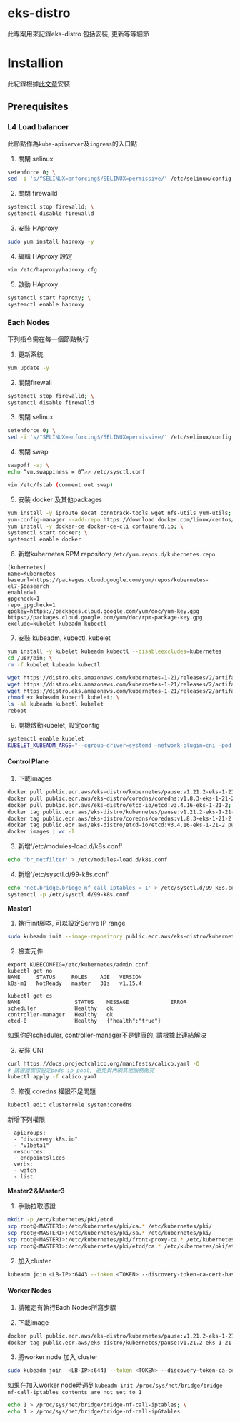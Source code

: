 # eks-distro

此專案用來記錄eks-distro 包括安裝, 更新等等細節


# Installion

此紀錄根據[此文章](https://distro.eks.amazonaws.com/users/install/kubeadm-onsite/)安裝

## Prerequisites

### L4 Load balancer

此節點作為`kube-apiserver`及`ingress`的入口點

1. 關閉 selinux
```sh
setenforce 0; \
sed -i 's/^SELINUX=enforcing$/SELINUX=permissive/' /etc/selinux/config
```

2. 關閉 firewalld
```sh
systemctl stop firewalld; \
systemctl disable firewalld
```

3. 安裝 HAproxy
```sh
sudo yum install haproxy -y
```

4. 編輯 HAproxy 設定
```sh
vim /etc/haproxy/haproxy.cfg
```

5. 啟動 HAproxy
```sh
systemctl start haproxy; \
systemctl enable haproxy
```



### Each Nodes

下列指令需在每一個節點執行
1. 更新系統
```sh
yum update -y
```

2. 關閉firewall
```sh
systemctl stop firewalld; \
systemctl disable firewalld
```

3. 關閉 selinux
```sh
setenforce 0; \
sed -i 's/^SELINUX=enforcing$/SELINUX=permissive/' /etc/selinux/config
```

4. 關閉 swap
```sh
swapoff -a; \
echo “vm.swappiness = 0”>> /etc/sysctl.conf  

vim /etc/fstab (comment out swap)

```

5. 安裝 docker 及其他packages
```sh
yum install -y iproute socat conntrack-tools wget nfs-utils yum-utils; \
yum-config-manager --add-repo https://download.docker.com/linux/centos/docker-ce.repo; \
yum install -y docker-ce docker-ce-cli containerd.io; \
systemctl start docker; \
systemctl enable docker
```

6. 新增kubernetes RPM repository  `/etc/yum.repos.d/kubernetes.repo`
```
[kubernetes]
name=Kubernetes
baseurl=https://packages.cloud.google.com/yum/repos/kubernetes-el7-$basearch
enabled=1
gpgcheck=1
repo_gpgcheck=1
gpgkey=https://packages.cloud.google.com/yum/doc/yum-key.gpg https://packages.cloud.google.com/yum/doc/rpm-package-key.gpg
exclude=kubelet kubeadm kubectl
```

7. 安裝 kubeadm, kubectl, kubelet
```sh
yum install -y kubelet kubeadm kubectl --disableexcludes=kubernetes
cd /usr/bin; \
rm -f kubelet kubeadm kubectl

wget https://distro.eks.amazonaws.com/kubernetes-1-21/releases/2/artifacts/kubernetes/v1.21.2/bin/linux/amd64/kubelet; \
wget https://distro.eks.amazonaws.com/kubernetes-1-21/releases/2/artifacts/kubernetes/v1.21.2/bin/linux/amd64/kubeadm; \
wget https://distro.eks.amazonaws.com/kubernetes-1-21/releases/2/artifacts/kubernetes/v1.21.2/bin/linux/amd64/kubectl; \
chmod +x kubeadm kubectl kubelet; \
ls -al kubeadm kubectl kubelet
reboot
```

9. 開機啟動kubelet, 設定config
```sh
systemctl enable kubelet
KUBELET_KUBEADM_ARGS="--cgroup-driver=systemd —network-plugin=cni —pod-infra-container-image=public.ecr.aws/eks-distro/kubernetes/pause:3.4.1"
```

#### Control Plane
1. 下載images
```sh
docker pull public.ecr.aws/eks-distro/kubernetes/pause:v1.21.2-eks-1-21-2; \
docker pull public.ecr.aws/eks-distro/coredns/coredns:v1.8.3-eks-1-21-2; \
docker pull public.ecr.aws/eks-distro/etcd-io/etcd:v3.4.16-eks-1-21-2; \
docker tag public.ecr.aws/eks-distro/kubernetes/pause:v1.21.2-eks-1-21-2 public.ecr.aws/eks-distro/kubernetes/pause:3.4.1; \
docker tag public.ecr.aws/eks-distro/coredns/coredns:v1.8.3-eks-1-21-2 public.ecr.aws/eks-distro/kubernetes/coredns:v1.8.0; \
docker tag public.ecr.aws/eks-distro/etcd-io/etcd:v3.4.16-eks-1-21-2 public.ecr.aws/eks-distro/kubernetes/etcd:3.4.13-0; \
docker images | wc -l
```

3. 新增'/etc/modules-load.d/k8s.conf'
```sh
echo 'br_netfilter' > /etc/modules-load.d/k8s.conf
```

4. 新增'/etc/sysctl.d/99-k8s.conf'
```sh
echo 'net.bridge.bridge-nf-call-iptables = 1' > /etc/sysctl.d/99-k8s.conf
systemctl -p /etc/sysctl.d/99-k8s.conf
```

**Master1**

1. 執行init腳本, 可以設定Serive IP range
```sh
sudo kubeadm init --image-repository public.ecr.aws/eks-distro/kubernetes --kubernetes-version v1.21.2-eks-1-21-2 --service-cidr 172.29.0.0/16 --control-plane-endpoint 'LB:6443'
```

2. 檢查元件
```
export KUBECONFIG=/etc/kubernetes/admin.conf
kubectl get no
NAME     STATUS     ROLES    AGE   VERSION
k8s-m1   NotReady   master   31s   v1.15.4

kubectl get cs
NAME                 STATUS    MESSAGE             ERROR
scheduler            Healthy   ok
controller-manager   Healthy   ok
etcd-0               Healthy   {"health":"true"}
```
如果你的scheduler, controller-manager不是健康的, 請根據[此連結](https://www.gushiciku.cn/pl/p70v/zh-tw)解決


3. 安裝 CNI

```sh
curl https://docs.projectcalico.org/manifests/calico.yaml -O
# 請根據需求設定pods ip pool, 避免與內網其他服務衝突
kubectl apply -f calico.yaml
```

3. 修復 coredns 權限不足問題
```sh
kubectl edit clusterrole system:coredns
```
新增下列權限
```
- apiGroups:
  - "discovery.k8s.io"
  - "v1beta1"
  resources:
  - endpointslices
  verbs:
  - watch
  - list
```


**Master2＆Master3**

1. 手動拉取憑證
```sh
mkdir -p /etc/kubernetes/pki/etcd
scp root@<MASTER1>:/etc/kubernetes/pki/ca.* /etc/kubernetes/pki/
scp root@<MASTER1>:/etc/kubernetes/pki/sa.* /etc/kubernetes/pki/
scp root@<MASTER1>:/etc/kubernetes/pki/front-proxy-ca.* /etc/kubernetes/pki/
scp root@<MASTER1>:/etc/kubernetes/pki/etcd/ca.* /etc/kubernetes/pki/etcd/
```

2. 加入cluster
```sh
kubeadm join <LB-IP>:6443 --token <TOKEN> --discovery-token-ca-cert-hash <CERT-HASH> --control-plane
```

#### Worker Nodes

1. 請確定有執行Each Nodes所寫步驟

2. 下載image
```sh
docker pull public.ecr.aws/eks-distro/kubernetes/pause:v1.21.2-eks-1-21-2; \
docker tag public.ecr.aws/eks-distro/kubernetes/pause:v1.21.2-eks-1-21-2 public.ecr.aws/eks-distro/kubernetes/pause:3.4.1
```

3. 將worker node 加入 cluster
```sh
sudo kubeadm join  <LB-IP>:6443 --token <TOKEN> --discovery-token-ca-cert-hash <CERT-HASH>
```

如果在加入worker node時遇到`kubeadm init /proc/sys/net/bridge/bridge-nf-call-iptables contents are not set to 1`

```sh
echo 1 > /proc/sys/net/bridge/bridge-nf-call-iptables; \
echo 1 > /proc/sys/net/bridge/bridge-nf-call-ip6tables
```
